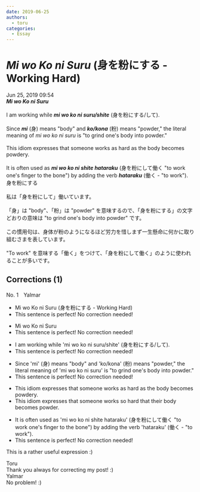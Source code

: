 ```yaml
---
date: 2019-06-25
authors:
  - toru
categories:
  - Essay
---
```


<h1 id="subject_show"><strong><em>Mi wo Ko ni Suru</strong></em> (身を粉にする - Working Hard)</h1>
<div class="date">Jun 25, 2019 09:54</div>
<div id="post"><div id="body_show_ori">
<strong><em>Mi wo Ko ni Suru</strong></em><br/><br/>I am working while <strong><em>mi wo ko ni suru/shite</em></strong> (身を粉にする/して).<br/><br/>Since <strong><em>mi</em></strong> (身) means "body" and <strong><em>ko/kona</em></strong> (粉) means "powder," the literal meaning of <em>mi wo ko ni suru</em> is "to grind one's body into powder."<br/><br/>This idiom expresses that someone works as hard as the body becomes powdery.<br/><br/>It is often used as <strong><em>mi wo ko ni shite hataraku</em></strong> (身を粉にして働く "to work one's finger to the bone") by adding the verb <strong><em>hataraku</em></strong> (働く - "to work").
</div></div>

<!-- more -->

<div id="post_ja"><div id="body_show_mo">
身を粉にする<br/><br/>私は「身を粉にして」働いています。<br/><br/>「身」は "body"、「粉」は "powder" を意味するので、「身を粉にする」の文字どおりの意味は "to grind one's body into powder" です。<br/><br/>この慣用句は、身体が粉のようになるほど労力を惜しまず一生懸命に何かに取り組むさまを表しています。<br/><br/>"To work" を意味する「働く」をつけて、「身を粉にして働く」のように使われることが多いです。
</div></div>

## Corrections (1)
<div id="block"><div class="first_name"> No. 1　<span class="just_name">Yalmar</span></div><div id="block2">
<ul class="correction_field">
<li class="incorrect">Mi wo Ko ni Suru (身を粉にする - Working Hard)</li>
<li class="corrected perfect">This sentence is perfect! No correction needed!</li>
</ul>
<ul class="correction_field">
<li class="incorrect">Mi wo Ko ni Suru</li>
<li class="corrected perfect">This sentence is perfect! No correction needed!</li>
</ul>
<ul class="correction_field">
<li class="incorrect">I am working while 'mi wo ko ni suru/shite' (身を粉にする/して).</li>
<li class="corrected perfect">This sentence is perfect! No correction needed!</li>
</ul>
<ul class="correction_field">
<li class="incorrect">Since 'mi' (身) means "body" and 'ko/kona' (粉) means "powder," the literal meaning of 'mi wo ko ni suru' is "to grind one's body into powder."</li>
<li class="corrected perfect">This sentence is perfect! No correction needed!</li>
</ul>
<ul class="correction_field">
<li class="incorrect">This idiom expresses that someone works as hard as the body becomes powdery.</li>
<li class="corrected correct">
This idiom expresses that someone works <span class="f_red">so</span> hard <span class="f_red">that their</span> body becomes <span class="f_red">powder</span>.
</li>
</ul>
<ul class="correction_field">
<li class="incorrect">It is often used as 'mi wo ko ni shite hataraku' (身を粉にして働く "to work one's finger to the bone") by adding the verb 'hataraku' (働く - "to work").</li>
<li class="corrected perfect">This sentence is perfect! No correction needed!</li>
</ul>
<p class="comment_small">
 This is a rather useful expression :)
</p>

</div><div class="name"><span class="just_name">Toru</span><br>
Thank you always for correcting my post! :)
</div>
<div class="name"><span class="just_name">Yalmar</span><br>
No problem! :)
</div>
</div>
